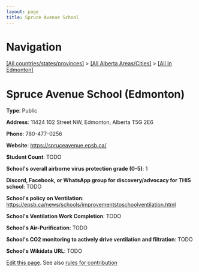 ```yaml
---
layout: page
title: Spruce Avenue School
---
```

# Navigation

[[All countries/states/provinces]](../../..) > [[All Alberta Areas/Cities]](../..) > [[All In Edmonton]](..)

# Spruce Avenue School (Edmonton)

**Type**: Public

**Address**: 11424 102 Street NW, Edmonton, Alberta T5G 2E6

**Phone**: 780-477-0256

**Website**: <https://spruceavenue.epsb.ca/>

**Student Count**: TODO

**School's overall airborne virus protection grade (0-5)**: 1

**Discord, Facebook, or WhatsApp group for discovery/advocacy for THIS school**: TODO

**School's policy on Ventilation**: <https://epsb.ca/news/schools/improvementstoschoolventilation.html>

**School's Ventilation Work Completion**: TODO

**School's Air-Purification**: TODO

**School's CO2 monitoring to actively drive ventilation and filtration**: TODO

**School's Wikidata URL**: TODO


[Edit this page](https://github.com/ventilate-schools/AB/edit/main/./Edmonton/Spruce_Avenue_School.md). See also [rules for contribution](../../../contribution-rules/)